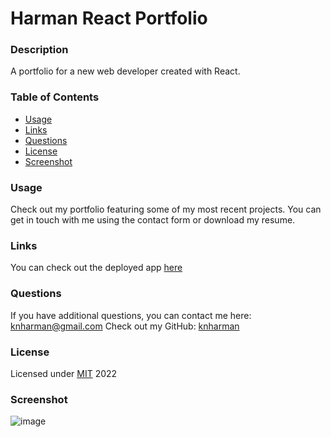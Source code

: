 # Harman React Portfolio
  
  ### Description
  A portfolio for a new web developer created with React.  
  ### Table of Contents
  * [Usage](#usage)
  * [Links](#links)
  * [Questions](#questions)
  * [License](#license)
  * [Screenshot](#screenshot)
  ### Usage
  Check out my portfolio featuring some of my most recent projects. You can get in touch with me using the contact form or download my resume. 
  ### Links
  You can check out the deployed app [here]()
  ### Questions
  If you have additional questions, you can contact me here: knharman@gmail.com
  Check out my GitHub: [knharman](https://github.com/knharman)
  ### License
  Licensed under [MIT](https://choosealicense.com/licenses/mit/) 2022
  ### Screenshot
  ![image](../harman-react-portfolio/src/images/screenshot.png)
